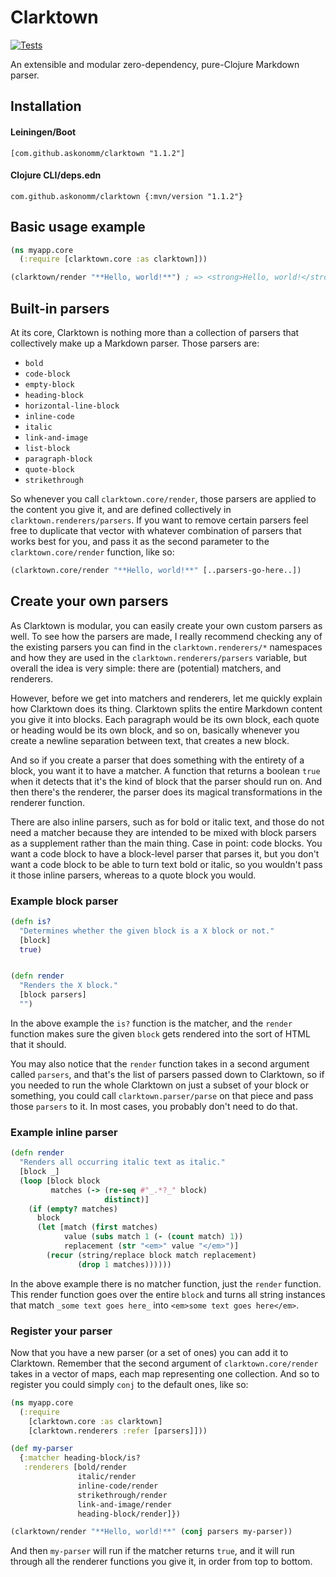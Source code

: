 # Clarktown

[![Tests](https://github.com/askonomm/clarktown/actions/workflows/tests.yml/badge.svg)](https://github.com/askonomm/clarktown/actions/workflows/tests.yml)

An extensible and modular zero-dependency, pure-Clojure Markdown parser.

## Installation

#### Leiningen/Boot

```
[com.github.askonomm/clarktown "1.1.2"]
```

#### Clojure CLI/deps.edn

```
com.github.askonomm/clarktown {:mvn/version "1.1.2"}
```

## Basic usage example

```clojure
(ns myapp.core
  (:require [clarktown.core :as clarktown]))

(clarktown/render "**Hello, world!**") ; => <strong>Hello, world!</strong>
```

## Built-in parsers

At its core, Clarktown is nothing more than a collection of parsers that collectively make up a Markdown parser. Those parsers are:

- `bold`
- `code-block`
- `empty-block`
- `heading-block`
- `horizontal-line-block`
- `inline-code`
- `italic`
- `link-and-image`
- `list-block`
- `paragraph-block`
- `quote-block`
- `strikethrough`

So whenever you call `clarktown.core/render`, those parsers are applied to the content you give it, and are defined collectively in 
`clarktown.renderers/parsers`. If you want to remove certain parsers feel free to duplicate that vector with whatever combination of 
parsers that works best for you, and pass it as the second parameter to the `clarktown.core/render` function, like so:

```clojure
(clarktown.core/render "**Hello, world!**" [..parsers-go-here..])
```

## Create your own parsers

As Clarktown is modular, you can easily create your own custom parsers as well. To see how the parsers are made, I really recommend 
checking any of the existing parsers you can find in the `clarktown.renderers/*` namespaces and how they are used in the `clarktown.renderers/parsers` variable, 
but overall the idea is very simple: there are (potential) matchers, and renderers.

However, before we get into matchers and renderers, let me quickly explain how Clarktown does its thing. Clarktown splits the entire Markdown 
content you give it into blocks. Each paragraph would be its own block, each quote or heading would be its own block, and so on, basically 
whenever you create a newline separation between text, that creates a new block. 

And so if you create a parser that does something with the entirety of a block, you want it to have a matcher. A function that returns a boolean `true`
when it detects that it's the kind of block that the parser should run on. And then there's the renderer, the parser does its magical transformations 
in the renderer function.

There are also inline parsers, such as for bold or italic text, and those do not need a matcher because they are intended to be mixed with block parsers
as a supplement rather than the main thing. Case in point: code blocks. You want a code block to have a block-level parser that parses it, but you don't 
want a code block to be able to turn text bold or italic, so you wouldn't pass it those inline parsers, whereas to a quote block you would.

### Example block parser

```clojure
(defn is?
  "Determines whether the given block is a X block or not."
  [block]
  true)


(defn render
  "Renders the X block."
  [block parsers]
  "")
```

In the above example the `is?` function is the matcher, and the `render` function makes sure the given `block` gets rendered into the sort of HTML that
it should. 

You may also notice that the `render` function takes in a second argument called `parsers`, and that's the list of parsers passed down to 
Clarktown, so if you needed to run the whole Clarktown on just a subset of your block or something, you could call `clarktown.parser/parse` on that piece 
and pass those `parsers` to it. In most cases, you probably don't need to do that.

### Example inline parser

```clojure
(defn render
  "Renders all occurring italic text as italic."
  [block _]
  (loop [block block
         matches (-> (re-seq #"_.*?_" block)
                     distinct)]
    (if (empty? matches)
      block
      (let [match (first matches)
            value (subs match 1 (- (count match) 1))
            replacement (str "<em>" value "</em>")]
        (recur (string/replace block match replacement)
               (drop 1 matches))))))
```

In the above example there is no matcher function, just the `render` function. This render function goes over the entire `block` and turns all string instances
that match `_some text goes here_` into `<em>some text goes here</em>`. 

### Register your parser

Now that you have a new parser (or a set of ones) you can add it to Clarktown. Remember that the second argument of `clarktown.core/render` takes in a 
vector of maps, each map representing one collection. And so to register you could simply `conj` to the default ones, like so:

```clojure
(ns myapp.core
  (:require 
    [clarktown.core :as clarktown]
    [clarktown.renderers :refer [parsers]]))

(def my-parser
  {:matcher heading-block/is?
   :renderers [bold/render
               italic/render
               inline-code/render
               strikethrough/render
               link-and-image/render
               heading-block/render]})

(clarktown/render "**Hello, world!**" (conj parsers my-parser))
```

And then `my-parser` will run if the matcher returns `true`, and it will run through all the renderer functions you give it, in order from top to bottom.
